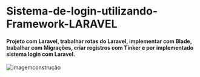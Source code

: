 # Sistema-de-login-utilizando-Framework-LARAVEL


#### Projeto com Laravel, trabalhar rotas do Laravel, implementar com Blade, trabalhar com Migrações, criar registros com Tinker e por implementado sistema login com Laravel.


   ![imagemconstrução](https://github.com/adrianysouzaa/Sistema-de-login-utilizando-Framework-LARAVEL/blob/master/under_construction.gif)
